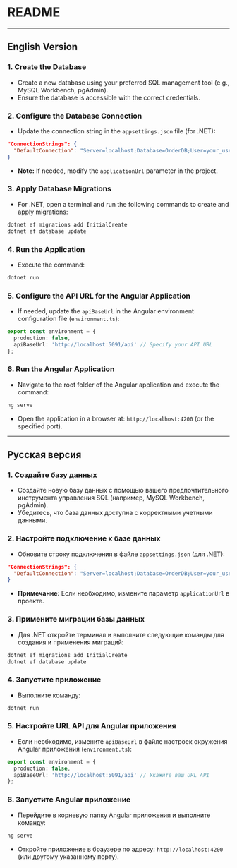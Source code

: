 # README

---

## English Version

### 1. Create the Database
- Create a new database using your preferred SQL management tool (e.g., MySQL Workbench, pgAdmin).
- Ensure the database is accessible with the correct credentials.

### 2. Configure the Database Connection
- Update the connection string in the `appsettings.json` file (for .NET):

```json
"ConnectionStrings": {
  "DefaultConnection": "Server=localhost;Database=OrderDB;User=your_user;Password=your_password;"
}
```

- **Note:** If needed, modify the `applicationUrl` parameter in the project.

### 3. Apply Database Migrations
- For .NET, open a terminal and run the following commands to create and apply migrations:

```bash
dotnet ef migrations add InitialCreate
dotnet ef database update
```

### 4. Run the Application
- Execute the command:

```bash
dotnet run
```

### 5. Configure the API URL for the Angular Application
- If needed, update the `apiBaseUrl` in the Angular environment configuration file (`environment.ts`):

```typescript
export const environment = {
  production: false,
  apiBaseUrl: 'http://localhost:5091/api' // Specify your API URL
};
```

### 6. Run the Angular Application
- Navigate to the root folder of the Angular application and execute the command:

```bash
ng serve
```

- Open the application in a browser at: `http://localhost:4200` (or the specified port).

---

## Русская версия

### 1. Создайте базу данных
- Создайте новую базу данных с помощью вашего предпочтительного инструмента управления SQL (например, MySQL Workbench, pgAdmin).
- Убедитесь, что база данных доступна с корректными учетными данными.

### 2. Настройте подключение к базе данных
- Обновите строку подключения в файле `appsettings.json` (для .NET):

```json
"ConnectionStrings": {
  "DefaultConnection": "Server=localhost;Database=OrderDB;User=your_user;Password=your_password;"
}
```

- **Примечание:** Если необходимо, измените параметр `applicationUrl` в проекте.

### 3. Примените миграции базы данных
- Для .NET откройте терминал и выполните следующие команды для создания и применения миграций:

```bash
dotnet ef migrations add InitialCreate
dotnet ef database update
```

### 4. Запустите приложение
- Выполните команду:

```bash
dotnet run
```

### 5. Настройте URL API для Angular приложения
- Если необходимо, измените `apiBaseUrl` в файле настроек окружения Angular приложения (`environment.ts`):

```typescript
export const environment = {
  production: false,
  apiBaseUrl: 'http://localhost:5091/api' // Укажите ваш URL API
};
```

### 6. Запустите Angular приложение
- Перейдите в корневую папку Angular приложения и выполните команду:

```bash
ng serve
```

- Откройте приложение в браузере по адресу: `http://localhost:4200` (или другому указанному порту).
